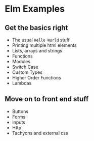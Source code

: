 # Elm Examples

## Get the basics right

- The usual `Hello World` stuff
- Printing multiple html elements
- Lists, arrays and strings
- Functions
- Modules
- Switch Case
- Custom Types
- Higher Order Functions
- Lambdas

## Move on to front end stuff

- Buttons
- Forms
- Inputs
- Http
- Tachyons and external css
